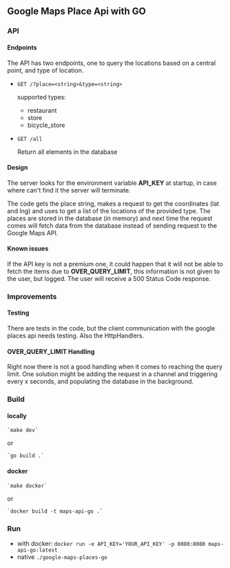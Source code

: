 ## Google Maps Place Api with GO

### API

#### Endpoints

The API has two endpoints, one to query the locations based on a central point, 
and type of location.

- `GET /?place=<string>&type=<string>`

    supported types:
    - restaurant
    - store
    - bicycle_store 
    
- `GET /all`

    Return all elements in the database

#### Design

The server looks for the environment variable **API_KEY** at startup, in case where can't find it
the server will terminate.

The code gets the place string, makes a request to get the coordinates (lat and lng)
and uses to get a list of the locations of the provided type.
The places are stored in the database (in memory) and next time the request comes
will fetch data from the database instead of sending request to the Google Maps API.


#### Known issues

If the API key is not a premium one, it could happen that it will not be able to fetch 
the items due to **OVER_QUERY_LIMIT**, this information is not given to the user, but logged.
The user will receive a 500 Status Code response.


### Improvements

#### Testing

There are tests in the code, but the client communication with the google places api
needs testing. Also the HttpHandlers.

#### OVER_QUERY_LIMIT Handling

Right now there is not a good handling when it comes to reaching the query limit. One 
solution might be adding the request in a channel and triggering every x seconds, and populating 
the database in the background.


### Build

#### locally 
    
    `make dev`
   or 
   
    `go build .` 
#### docker
    `make docker`
   or
   
    `docker build -t maps-api-go .`
    
### Run

- with docker:
    `docker run -e API_KEY='YOUR_API_KEY' -p 8080:8080 maps-api-go:latest`
- native
    `./google-maps-places-go`
